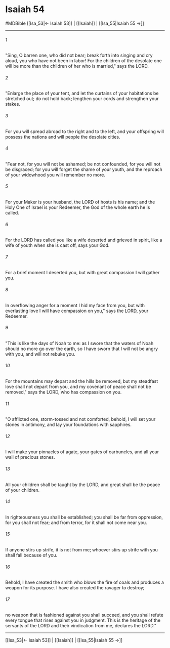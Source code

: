 # Isaiah 54
#MDBible
[[Isa_53|← Isaiah 53]] | [[Isaiah]] | [[Isa_55|Isaiah 55 →]]

***

###### 1 

"Sing, O barren one, who did not bear; break forth into singing and cry aloud, you who have not been in labor! For the children of the desolate one will be more than the children of her who is married," says the LORD. 

###### 2 

"Enlarge the place of your tent, and let the curtains of your habitations be stretched out; do not hold back; lengthen your cords and strengthen your stakes. 

###### 3 

For you will spread abroad to the right and to the left, and your offspring will possess the nations and will people the desolate cities. 

###### 4 

"Fear not, for you will not be ashamed; be not confounded, for you will not be disgraced; for you will forget the shame of your youth, and the reproach of your widowhood you will remember no more. 

###### 5 

For your Maker is your husband, the LORD of hosts is his name; and the Holy One of Israel is your Redeemer, the God of the whole earth he is called. 

###### 6 

For the LORD has called you like a wife deserted and grieved in spirit, like a wife of youth when she is cast off, says your God. 

###### 7 

For a brief moment I deserted you, but with great compassion I will gather you. 

###### 8 

In overflowing anger for a moment I hid my face from you, but with everlasting love I will have compassion on you," says the LORD, your Redeemer. 

###### 9 

"This is like the days of Noah to me: as I swore that the waters of Noah should no more go over the earth, so I have sworn that I will not be angry with you, and will not rebuke you. 

###### 10 

For the mountains may depart and the hills be removed, but my steadfast love shall not depart from you, and my covenant of peace shall not be removed," says the LORD, who has compassion on you. 

###### 11 

"O afflicted one, storm-tossed and not comforted, behold, I will set your stones in antimony, and lay your foundations with sapphires. 

###### 12 

I will make your pinnacles of agate, your gates of carbuncles, and all your wall of precious stones. 

###### 13 

All your children shall be taught by the LORD, and great shall be the peace of your children. 

###### 14 

In righteousness you shall be established; you shall be far from oppression, for you shall not fear; and from terror, for it shall not come near you. 

###### 15 

If anyone stirs up strife, it is not from me; whoever stirs up strife with you shall fall because of you. 

###### 16 

Behold, I have created the smith who blows the fire of coals and produces a weapon for its purpose. I have also created the ravager to destroy; 

###### 17 

no weapon that is fashioned against you shall succeed, and you shall refute every tongue that rises against you in judgment. This is the heritage of the servants of the LORD and their vindication from me, declares the LORD." 

***

[[Isa_53|← Isaiah 53]] | [[Isaiah]] | [[Isa_55|Isaiah 55 →]]
